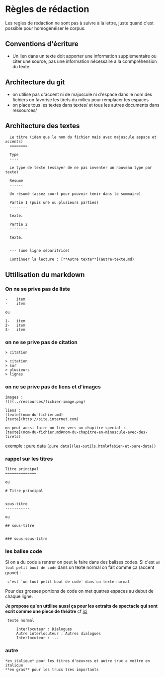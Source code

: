 Règles de rédaction
===================

Les regles de rédaction ne sont pas à suivre à la lettre, juste quand c'est possible pour homogénéiser le corpus.

Conventions d'écriture
----------------------

-   Un lien dans un texte doit apporter une information supplementaire ou citer une source, pas une information nécessaire a la conmpréhension du texte

Architecture du git
-------------------

-   on utilise pas d'accent ni de majuscule ni d'espace dans le nom des fichiers on favorise les tirets du milieu pour remplacer les espaces
-   on place tous les textes dans textes/ et tous les autres documents dans ressources/

Architecture des textes
----------------------
      
      Le titre (idem que le nom du fichier mais avec majuscule espace et accents)
      ========
      
      Type
      ----
      
      Le type de texte (essayer de ne pas inventer un nouveau type par texte)
      
      Résumé
      ------
      
      Un résumé (assez court pour pouvoir tenir dans le sommaire)
      
      Partie 1 (puis une ou plusieurs parties)
      --------
      
      texte.
      
      Partie 2
      --------
      
      texte.
      
      
      --- (une ligne séparitrice)
      
      Continuer la lecture : [**Autre texte**](autre-texte.md)


Uttilisation du markdown
------------------------

### On ne se prive pas de liste
    
    -    item
    -    item
    
    ou
    
    1-   item
    2-   item
    3-   item

### on ne se prive pas de citation

    
    > citation
    
    > citation
    > sur
    > plusieurs
    > lignes
    
### on ne se prive pas de liens et d'images

    images :
    ![](../ressources/fichier-image.png)

    liens :
    [texte](nom-du-fichier.md)
    [texte](http://site.internet.com)
    
    on peut aussi faire un lien vers un chapitre special :
    [texte](nom-du-fichier.md#nom-du-chapitre-en-minuscule-avec-des-tirets)
    
exemple : [pure data](les-outils.html#fabien-et-pure-data) `[pure data](les-outils.html#fabien-et-pure-data))`
    
    
### rappel sur les titres

    Titre principal
    ==============
    
    ou
    
    # Titre principal
    
    
    sous-titre
    -----------
    
    ou 
    
    ## sous-titre
    
    
    ### sous-sous-titre

    
 ### les balise code
 
 Si on a du code a rentrer on peut le faire dans des balises codes. Si c'est `un tout petit bout de code` dans un texte normal on fait comme ça (accent grave) :
 
     c'est `un tout petit bout de code` dans un texte normal
 
 Pour des grosses portions de code on met quatres espaces au debut de chaque ligne.
 
 **Je propose qu'on uttilise aussi ça pour les extraits de spectacle qui sont ecrit comme une piece de théâtre** cf [ici](Interactions.html#le-robot-qui-a-de-la-r%C3%A9partie)
 
     texte normal
     
         Interlocuteur : Dialogues
         Autre interlocuteur : Autres dialogues
         Interlocuteur : ...


### autre

    *en italique* pour les titres d'oeuvres et autre truc a mettre en italique
    **en gras** pour les trucs tres importants
